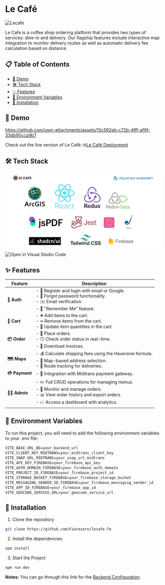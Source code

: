 # Le Café
![Lecafe](https://github.com/Fiorezarn/lecafe-fe/blob/main/public/Lecafe-Animated.gif)

Le Cafe is a coffee shop ordering platform that provides two types of services: dine-in and delivery. Our flagship features include
interactive map integration to monitor delivery routes as well as automatic delivery fee calculation based on distance.

## 📋 Table of Contents
- [🎥 Demo](#-demo)
- [🛠️ Tech Stack](#️-tech-stack)
- [✨ Features](#-features)
- [🔐 Environment Variables](#-environment-variables)
- [🚀 Installation](#-installation)

## 🎥 Demo
https://github.com/user-attachments/assets/13c592eb-c72b-4fff-af9f-33db95cca9b7

Check out the live version of Le Café: 🌐[Le Café Deployment](https://lecafe-fe.vercel.app/)
## 🛠️ Tech Stack
![Lecafe](https://github.com/Fiorezarn/lecafe-fe/blob/main/public/stack.png)
![Open in Visual Studio Code](https://img.shields.io/badge/Open%20in%20VS%20Code-blue?logo=visualstudiocode)

## ✨ Features

| Feature     | Description                                                                                   |
|-------------|-----------------------------------------------------------------------------------------------|
| **🔐 Auth**    | - 📝 Register and login with email or Google.<br>- 🔑 Forgot password functionality.<br>- ✉️ Email verification.<br>- 🍪 "Remember Me" feature. |
| **🛒 Cart**    | - ➕ Add items to the cart.<br>- ➖ Remove items from the cart.<br>- 🔄 Update item quantities in the cart. |
| **📦 Order**   | - 📝 Place orders.<br>- 🕒 Check order status in real-time.<br>- 📄 Download invoices.                |
| **🗺️ Maps**    | - 💰 Calculate shipping fees using the Haversine formula.<br>- 📍 Map-based address selection.<br>- 🚚 Route tracking for deliveries. |
| **💳 Payment** | - 🔗 Integration with Midtrans payment gateway.                                                 |
| **👨‍💼 Admin**   | - ✏️ Full CRUD operations for managing menus.<br>- 👀 Monitor and manage orders.<br>- 📊 View order history and export orders.<br>- 📈 Access a dashboard with analytics. |

## 🔐 Environment Variables

To run this project, you will need to add the following environment variables to your .env file:

```env
VITE_BASE_URL_BE=your_backend_url
VITE_CLIENT_KEY_MIDTRANS=your_midtrans_client_key
VITE_SNAP_URL_MIDTRANS=your_snap_url_midtrans
VITE_API_KEY_FIREBASE=your_firebase_api_key
VITE_AUTH_DOMAIN_FIREBASE=your_firebase_auth_domain
VITE_PROJECT_ID_FIREBASE=your_firebase_project_id
VITE_STORAGE_BUCKET_FIREBASE=your_firebase_storage_bucket
VITE_MESSAGING_SENDER_ID_FIREBASE=your_firebase_messaging_sender_id
VITE_APP_ID_FIREBASE=your_firebase_app_id
VITE_GEOCODE_SERVICE_URL=your_geocode_service_url
```
## 🚀 Installation
1. Clone the repository

```bash
git clone https://github.com/Fiorezarn/lecafe-fe
```

2. Install the dependencies

```bash
npm install
```

3. Start the Project

```bash
npm run dev
```

**Notes:**
You can go through this link for the [Backend Configuration](https://github.com/Fiorezarn/lecafe-be)
